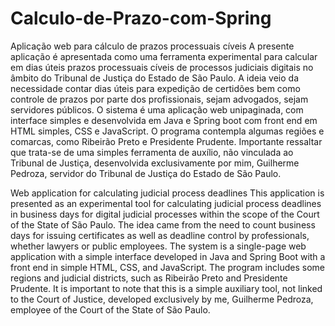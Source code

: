 # Calculo-de-Prazo-com-Spring
Aplicação web para cálculo de prazos processuais cíveis
A presente aplicação é apresentada como uma ferramenta experimental para calcular em dias úteis prazos processuais cíveis de processos judiciais digitais no âmbito do Tribunal de Justiça do Estado de São Paulo.
A ideia veio da necessidade contar dias úteis para expedição de certidões bem como controle de prazos por parte dos profissionais, sejam advogados, sejam servidores públicos.
O sistema é uma aplicação web unipaginada, com interface simples e desenvolvida em Java e Spring boot com front end em HTML simples, CSS e JavaScript.
O programa contempla algumas regiões e comarcas, como Ribeirão Preto e Presidente Prudente.
Importante ressaltar que trata-se de uma simples ferramenta de auxílio, não vinculada ao Tribunal de Justiça, desenvolvida exclusivamente por mim, Guilherme Pedroza, servidor do Tribunal de Justiça do Estado de São Paulo.


Web application for calculating judicial process deadlines
This application is presented as an experimental tool for calculating judicial process deadlines in business days for digital judicial processes within the scope of the Court of the State of São Paulo.
The idea came from the need to count business days for issuing certificates as well as deadline control by professionals, whether lawyers or public employees.
The system is a single-page web application with a simple interface developed in Java and Spring Boot with a front end in simple HTML, CSS, and JavaScript.
The program includes some regions and judicial districts, such as Ribeirão Preto and Presidente Prudente.
It is important to note that this is a simple auxiliary tool, not linked to the Court of Justice, developed exclusively by me, Guilherme Pedroza, employee of the Court of the State of São Paulo.
